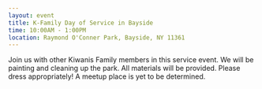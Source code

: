 ```yaml
---
layout: event
title: K-Family Day of Service in Bayside
time: 10:00AM - 1:00PM
location: Raymond O'Conner Park, Bayside, NY 11361
---
```

Join us with other Kiwanis Family members in this service event. We will be painting and cleaning up the park. All materials will be provided. Please dress appropriately! A meetup place is yet to be determined.